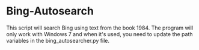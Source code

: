 # Bing-Autosearch

This script will search Bing using text from the book 1984.  The program will only work with Windows 7 and when 
it's used, you need to update the path variables in the bing_autosearcher.py file.
